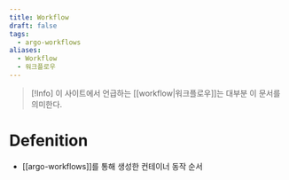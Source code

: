 ```yaml
---
title: Workflow
draft: false
tags:
  - argo-workflows
aliases:
  - Workflow
  - 워크플로우
---
```


> [!Info]
> 이 사이트에서 언급하는 [[workflow|워크플로우]]는 대부분 이 문서를 의미한다.


# Defenition
- [[argo-workflows]]를 통해 생성한 컨테이너 동작 순서

